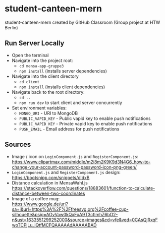 # student-canteen-mern

student-canteen-mern created by GitHub Classroom (Group project at HTW Berlin)

## Run Server Locally

- Open the terminal
- Navigate into the project root:
  - `cd mensa-app-gruppe3`
  - `npm install` (installs server dependencies)
- Navigate into the client directory
  - `cd client`
  - `npm install` (installs client dependencies)
- Navigate back to the root directory:
  - `cd ..`
  - `npm run dev` to start client and server concurrently
- Set environment variables:
  - `MONGO_URI` - URI to MongoDB
  - `PUBLIC_VAPID_KEY` - Public vapid key to enable push notifications
  - `PUBLIC_VAPID_KEY` - Private vapid key to enable push notifications
  - `PUSH_EMAIL` - Email address for push notifications

## Sources

- Image / icon on `LoginComponent.js` and `RegisterComponent.js`:<br> https://www.clipartmax.com/middle/m2i8m2K9K9d3N4G6_how-to-change-your-account-password-password-icon-png-green/ <br>
- `LoginComponent.js` and `RegisterComponent.js` design: <br> https://bootsnipp.com/snippets/dldxB <br>
- Distance calculation in MensaWahl.js <br> https://stackoverflow.com/questions/18883601/function-to-calculate-distance-between-two-coordinates <br>
- Image of a coffee mug: <br> https://www.google.de/url?sa=i&url=https%3A%2F%2Ffreesvg.org%2Fcoffee-cup-silhouette&psig=AOvVaw0kQxFxA9T3ctImhZ6bO2-n&ust=1633551299252000&source=images&cd=vfe&ved=0CAsQjRxqFwoTCPjLu_iQtfMCFQAAAAAdAAAAABAD

